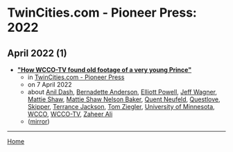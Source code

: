 # TwinCities.com - Pioneer Press: 2022

## April 2022 (1)

 - [**"How WCCO-TV found old footage of a very young Prince"**](https://www.twincities.com/2022/04/07/film-at-11-how-wcco-tv-found-old-footage-of-a-very-young-prince/)
    - in [TwinCities.com - Pioneer Press](../../../publications/p-t/twincities-com-pioneer-press/index.md)
    - on 7 April 2022
    - about [Anil Dash](../../../topics/anil-dash/index.md), [Bernadette Anderson](../../../topics/bernadette-anderson/index.md), [Elliott Powell](../../../topics/elliott-powell/index.md), [Jeff Wagner](../../../topics/jeff-wagner/index.md), [Mattie Shaw](../../../topics/mattie-shaw/index.md), [Mattie Shaw Nelson Baker](../../../topics/mattie-shaw-nelson-baker/index.md), [Quent Neufeld](../../../topics/quent-neufeld/index.md), [Questlove](../../../topics/questlove/index.md), [Skipper](../../../topics/skipper/index.md), [Terrance Jackson](../../../topics/terrance-jackson/index.md), [Tom Ziegler](../../../topics/tom-ziegler/index.md), [University of Minnesota](../../../topics/university-of-minnesota/index.md), [WCCO](../../../topics/wcco/index.md), [WCCO-TV](../../../topics/wcco-tv/index.md), [Zaheer Ali](../../../topics/zaheer-ali/index.md)
    - ([mirror](https://web.archive.org/web/*/https://www.twincities.com/2022/04/07/film-at-11-how-wcco-tv-found-old-footage-of-a-very-young-prince/))

----

[Home](../index.md)
